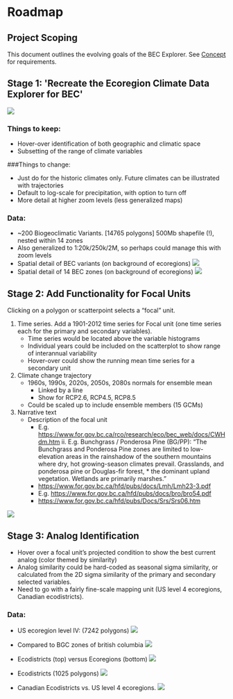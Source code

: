# Roadmap

## Project Scoping

This document outlines the evolving goals of the BEC Explorer. See [Concept](CONCEPT.md) for requirements.

## Stage 1: 'Recreate the Ecoregion Climate Data Explorer for BEC'

![](assets/img/ecoregion-explorer.png)

### Things to keep: 
* Hover-over identification of both geographic and climatic space
* Subsetting of the range of climate variables

###Things to change: 
* Just do for the historic climates only. Future climates can be illustrated with trajectories
* Default to log-scale for precipitation, with option to turn off
* More detail at higher zoom levels (less generalized maps)


### Data:
* ~200 Biogeoclimatic Variants. [14765 polygons] 500Mb shapefile (!), nested within 14 zones* Also generalized to 1:20k/250k/2M, so perhaps could manage this with zoom levels* Spatial detail of BEC variants (on background of ecoregions)![](assets/img/bec-variants-001.png)
* Spatial detail of 14 BEC zones (on background of ecoregions)![](assets/img/bec-variants-002.png)

## Stage 2: Add Functionality for Focal Units
Clicking on a polygon or scatterpoint selects a “focal” unit. 

1. Time series. Add a 1901-2012 time series for Focal unit (one time series each for the primary and secondary variables). 
	* Time series would be located above the variable histograms
	* Individual years could be included on the scatterplot to show range of interannual variability
	* Hover-over could show the running mean time series for a secondary unit
2.	Climate change trajectory
	* 1960s, 1990s, 2020s, 2050s, 2080s normals for ensemble mean
		* Linked by a line
		* Show for RCP2.6, RCP4.5, RCP8.5
	* Could be scaled up to include ensemble members (15 GCMs)
3.	Narrative text
	* Description of the focal unit
		* 	E.g. https://www.for.gov.bc.ca/rco/research/eco/bec_web/docs/CWHdm.htm
		ii.	E.g. Bunchgrass / Ponderosa Pine (BG/PP): “The Bunchgrass and Ponderosa Pine zones are limited to low-elevation areas in the rainshadow of the southern mountains where dry, hot growing-season climates prevail. Grasslands, and ponderosa pine or Douglas-fir forest, * the dominant upland vegetation. Wetlands are primarily marshes.”
		* 	https://www.for.gov.bc.ca/hfd/pubs/docs/Lmh/Lmh23-3.pdf 
		* 	E.g. https://www.for.gov.bc.ca/hfd/pubs/docs/bro/bro54.pdf
		* 	https://www.for.gov.bc.ca/hfd/pubs/Docs/Srs/Srs06.htm

![](assets/img/bec-variants-003.png)


## Stage 3: Analog Identification
* Hover over a focal unit’s projected condition to show the best current analog (color themed by similarity)* Analog similarity could be hard-coded as seasonal sigma similarity, or calculated from the 2D sigma similarity of the primary and secondary selected variables. * Need to go with a fairly fine-scale mapping unit (US level 4 ecoregions, Canadian ecodistricts). 
### Data:
* US ecoregion level IV: (7242 polygons)
![](assets/img/us-ecoregion-001.png)
* Compared to BGC zones of british columbia
![](assets/img/bgc-zones-bc.png)


* Ecodistricts (top) versus Ecoregions (bottom)
![](assets/img/ecodistricts-001.png)

* Ecodistricts (1025 polygons)
![](assets/img/ecoregions-001.png)
* Canadian Ecodistricts vs. US level 4 ecoregions. 
![](assets/img/ecodistricts-v-ecoregions.png)


<!--## Short/Mid Term

* Develop **map based visualization**, data explorer of the BEC data:
	* Figure out workflow to go from massive shapefile to an interactive map layer.
	* Build in map based queries (could be a cartodb thing?) - also link to interactive graphs for filtering
	* png/pdf export of graph for static use
* Develop **complementary graphs** for sorting and filtering map data:
	* Interactive graphs to work with variables of dataset
	* png/pdf export of graph for non-web based use
* Develop **"BEC Stories"** to highlight features of dataset:
	* e.g. Vancouver climate analogs? 

## Long Term

* Create workflow for shp to web geo 
* png/pdf export of graph for static use-->
